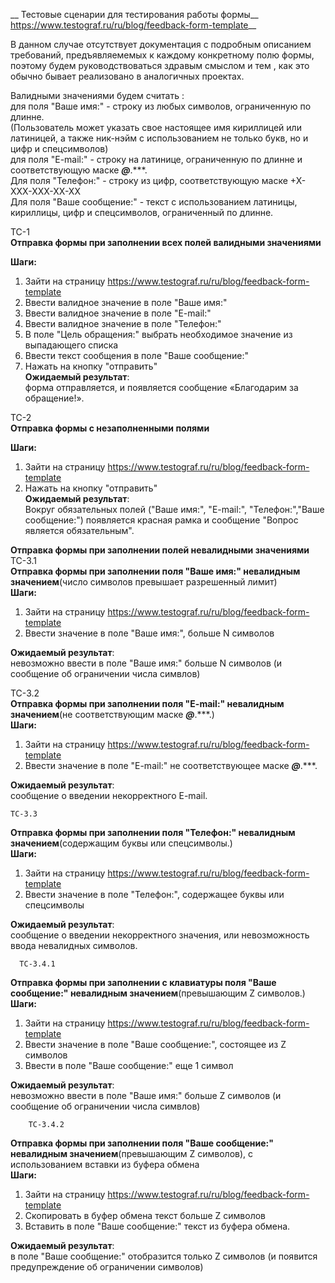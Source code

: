 __ Тестовые сценарии для тестирования работы  формы__ https://www.testograf.ru/ru/blog/feedback-form-template__   

В данном случае отсутствует документация с подробным описанием требований, предъявляемемых к каждому конкретному полю формы,   
поэтому будем руководствоваться здравым смыслом и тем , как это обычно бывает реализовано в аналогичных проектах.

Валидными значениями будем считать :   
для поля "Ваше имя:" - строку из любых символов, ограниченную по длинне.  
    (Пользователь может указать свое настоящее имя кириллицей или латиницей, а также ник-нэйм с использованием не только букв, но и цифр и спецсимволов)    
для поля "E-mail:" - строку на латинице, ограниченную по длинне и соответствующую маске ***@***.***.    
Для поля "Телефон:" - строку из цифр, соответствующую маске +Х-ХХХ-ХХХ-ХХ-ХХ  
Для поля "Ваше сообщение:" - текст с использованием латиницы, кириллицы, цифр и спецсимволов, ограниченный по длинне.
    
   
ТС-1   
__Отправка формы при заполнении всех полей валидными значениями__  

__Шаги:__  
1. Зайти на страницу https://www.testograf.ru/ru/blog/feedback-form-template
2. Ввести валидное значение в поле "Ваше имя:"
3. Ввести валидное значение в поле "E-mail:"
4. Ввести валидное значение в поле "Телефон:"
5. В поле "Цель обращения:" выбрать необходимое значение из выпадающего списка
6. Ввести текст сообщения в поле "Ваше сообщение:"
7. Нажать на кнопку "отправить"    
__Ожидаемый результат__:   
 форма отправляется, и появляется сообщение «Благодарим за обращение!».    

ТС-2  
__Отправка формы с незаполненными полями__  

__Шаги:__  
1. Зайти на страницу https://www.testograf.ru/ru/blog/feedback-form-template
2. Нажать на кнопку "отправить"  
__Ожидаемый результат__:  
    Вокруг обязательных полей ("Ваше имя:", "E-mail:", "Телефон:","Ваше сообщение:") появляется красная рамка и сообщение "Вопрос является обязательным".
     
   
__Отправка формы при заполнении полей невалидными значениями__    
 ТС-3.1  
__Отправка формы при заполнении поля "Ваше имя:" невалидным значением__(число символов превышает разрешенный лимит)    
__Шаги:__  
1. Зайти на страницу https://www.testograf.ru/ru/blog/feedback-form-template
2. Ввести  значение в поле "Ваше имя:", больше N символов
    
__Ожидаемый результат__:   
 невозможно ввести в поле  "Ваше имя:" больше N символов (и сообщение об ограничении числа симвлов)    

  ТС-3.2  
__Отправка формы при заполнении поля "E-mail:" невалидным значением__(не соответствующим маске ***@***.***.)    
__Шаги:__  
1. Зайти на страницу https://www.testograf.ru/ru/blog/feedback-form-template
2. Ввести  значение в поле "E-mail:" не соответствующее маске ***@***.***.  
    
__Ожидаемый результат__:   
  сообщение о введении некорректного E-mail.  

    ТС-3.3  
__Отправка формы при заполнении поля "Телефон:" невалидным значением__(содержащим буквы или спецсимволы.)    
__Шаги:__  
1. Зайти на страницу https://www.testograf.ru/ru/blog/feedback-form-template
2. Ввести  значение в поле "Телефон:", содержащее буквы или спецсимволы  
    
__Ожидаемый результат__:   
  сообщение о введении некорректного значения, или невозможность ввода невалидных символов.    

      ТС-3.4.1 
__Отправка формы при заполнении c клавиатуры поля "Ваше сообщение:" невалидным значением__(превышающим Z символов.)    
__Шаги:__  
1. Зайти на страницу https://www.testograf.ru/ru/blog/feedback-form-template
2. Ввести  значение в поле "Ваше сообщение:", состоящее из Z символов
3. Ввести  в поле "Ваше сообщение:" еще 1 символ
    
__Ожидаемый результат__:   
   невозможно ввести в поле  "Ваше имя:" больше Z символов (и сообщение об ограничении числа симвлов)   

        ТС-3.4.2 
__Отправка формы при заполнении поля "Ваше сообщение:" невалидным значением__(превышающим Z символов), с использованием вставки из буфера обмена   
__Шаги:__  
1. Зайти на страницу https://www.testograf.ru/ru/blog/feedback-form-template
2. Скопировать в буфер обмена текст больше Z символов
3. Вставить  в поле "Ваше сообщение:" текст из буфера обмена.
    
__Ожидаемый результат__:   
   в поле "Ваше сообщение:" отобразится только Z символов (и появится предупреждение об ограничении символов)
  
